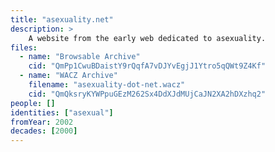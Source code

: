 ```yaml
---
title: "asexuality.net"
description: >
    A website from the early web dedicated to asexuality.
files:
  - name: "Browsable Archive"
    cid: "QmPp1CwuBDaistY9rQqfA7vDJYvEgjJ1Ytro5qQWt9Z4Kf"
  - name: "WACZ Archive"
    filename: "asexuality-dot-net.wacz"
    cid: "QmQksryKYWPpuGEzM262Sx4DdXJdMUjCaJN2XA2hDXzhq2"
people: []
identities: ["asexual"]
fromYear: 2002
decades: [2000]
---
```

